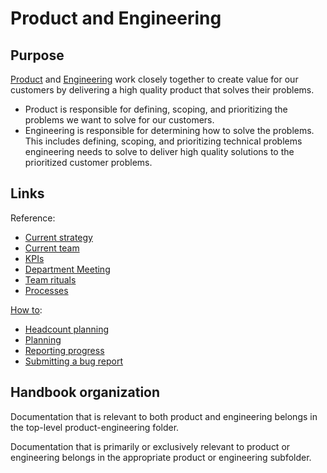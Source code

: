 # Product and Engineering

## Purpose

[Product](product/index.md) and [Engineering](engineering/index.md) work closely together to create value for our customers by delivering a high quality product that solves their problems.

- Product is responsible for defining, scoping, and prioritizing the problems we want to solve for our customers.
- Engineering is responsible for determining how to solve the problems. This includes defining, scoping, and prioritizing technical problems engineering needs to solve to deliver high quality solutions to the prioritized customer problems.

## Links

Reference:

- [Current strategy](strategy-goals/index.md)
- [Current team](team/index.md)
- [KPIs](https://sourcegraph.looker.com/boards/20)
- [Department Meeting](team-culture/department-meeting.md)
- [Team rituals](team-culture/index.md)
- [Processes](process/index.md)

[How to](process/index.md):

- [Headcount planning](process/headcount-planning.md)
- [Planning](process/planning-process.md)
- [Reporting progress](process/reporting-progress.md)
- [Submitting a bug report](process/submitting-a-bug-report.md)

## Handbook organization

Documentation that is relevant to both product and engineering belongs in the top-level product-engineering folder.

Documentation that is primarily or exclusively relevant to product or engineering belongs in the appropriate product or engineering subfolder.
